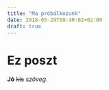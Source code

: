 ```yaml
---
title: "Ma próbálkozunk"
date: 2018-05-29T09:40:02+02:00
draft: true
---
```


# Ez poszt

**Jó** ~~kis~~ _szöveg_.
